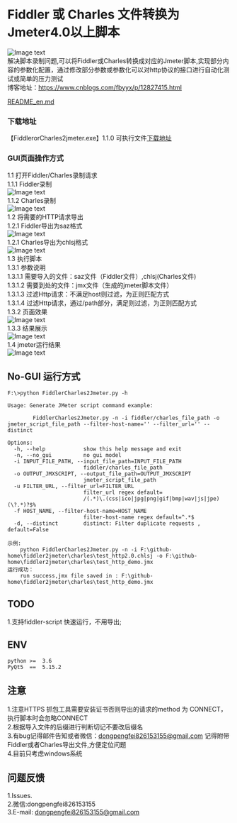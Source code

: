# Fiddler 或 Charles 文件转换为 Jmeter4.0以上脚本
![Image text](.resources/img/logo.png)<br>
解决脚本录制问题,可以将Fiddler或Charles转换成对应的Jmeter脚本,实现部分内容的参数化配置，通过修改部分参数或参数化可以对http协议的接口进行自动化测试或简单的压力测试<br>
博客地址：https://www.cnblogs.com/fbyyx/p/12827415.html <br>

[README_en.md](README_en.md)
### 下载地址
【FiddlerorCharles2jmeter.exe】1.1.0 可执行文件[下载地址](https://github.com/dperfly/fiddler2jmeter/releases/tag/1.1.0)

### GUI页面操作方式
1.1 打开Fiddler/Charles录制请求<br>
1.1.1 Fiddler录制<br>
![Image text](.resources/img/img_01.jpg)<br>
1.1.2 Charles录制<br>
![Image text](.resources/img/img_08.jpg)<br>
1.2 将需要的HTTP请求导出<br>
1.2.1 Fiddler导出为saz格式<br>
![Image text](.resources/img/img_02.jpg)<br>
1.2.1 Charles导出为chlsj格式<br>
![Image text](.resources/img/img_07.jpg)<br>
1.3 执行脚本<br>
1.3.1 参数说明<br>
1.3.1.1 需要导入的文件：saz文件（Fiddler文件）,chlsj(Charles文件)<br>
1.3.1.2 需要到处的文件：jmx文件（生成的jmeter脚本文件）<br>
1.3.1.3 过滤Http请求：不满足host则过滤，为正则匹配方式<br>
1.3.1.4 过滤Http请求，通过/path部分，满足则过滤，为正则匹配方式<br>
1.3.2 页面效果<br>
![Image text](.resources/img/img_03.jpg)<br>
1.3.3 结果展示<br>
![Image text](.resources/img/img_04.jpg)<br>
1.4 jmeter运行结果<br>
![Image text](.resources/img/img_05.jpg)<br>

## No-GUI 运行方式
```text
F:\>python FiddlerCharles2Jmeter.py -h

Usage: Generate JMeter script command example:

        FiddlerCharles2Jmeter.py -n -i fiddler/charles_file_path -o jmeter_script_file_path --filter-host-name='' --filter_url='' --distinct

Options:
  -h, --help            show this help message and exit
  -n, --no_gui          no gui model
  -i INPUT_FILE_PATH, --input_file_path=INPUT_FILE_PATH
                        fiddler/charles_file_path
  -o OUTPUT_JMXSCRIPT, --output_file_path=OUTPUT_JMXSCRIPT
                        jmeter_script_file_path
  -u FILTER_URL, --filter_url=FILTER_URL
                        filter_url regex default=
                        /(.*)\.(css|ico|jpg|png|gif|bmp|wav|js|jpe)(\?.*)?$%
  -f HOST_NAME, --filter-host-name=HOST_NAME
                        filter-host-name regex default=^.*$
  -d, --distinct        distinct: Filter duplicate requests , default=False

```
```text
示例:
    python FiddlerCharles2Jmeter.py -n -i F:\github-home\fiddler2jmeter\charles\test_http2.0.chlsj -o F:\github-home\fiddler2jmeter\charles\test_http_demo.jmx
运行成功：
    run success,jmx file saved in : F:\github-home\fiddler2jmeter\charles\test_http_demo.jmx
```

## TODO
1.支持fiddler-script 快速运行，不用导出;

## ENV
```buildoutcfg
python >=  3.6  
PyQt5  ==  5.15.2
```

## 注意
1.注意HTTPS 抓包工具需要安装证书否则导出的请求的method 为 CONNECT，执行脚本时会忽略CONNECT<br>
2.根据导入文件的后缀进行判断切记不要改后缀名<br>
3.有bug记得邮件告知或者微信：dongpengfei826153155@gmail.com 记得附带Fiddler或者Charles导出文件,方便定位问题<br>
4.目前只考虑windows系统<br>


## 问题反馈
1.Issues.<br>
2.微信:dongpengfei826153155<br>
3.E-mail: dongpengfei826153155@gmail.com<br>